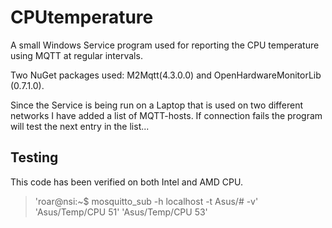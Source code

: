 # CPUtemperature
A small Windows Service program used for reporting the CPU temperature using MQTT at regular intervals.

Two NuGet packages used: M2Mqtt(4.3.0.0) and OpenHardwareMonitorLib (0.7.1.0).

Since the Service is being run on a Laptop that is used on two different networks I have added a list of MQTT-hosts. If connection fails the program will test the next entry in the list... 

## Testing
This code has been verified on both Intel and AMD CPU.

>'roar@nsi:~$ mosquitto_sub -h localhost -t Asus/# -v'
>'Asus/Temp/CPU 51'
>'Asus/Temp/CPU 53'
